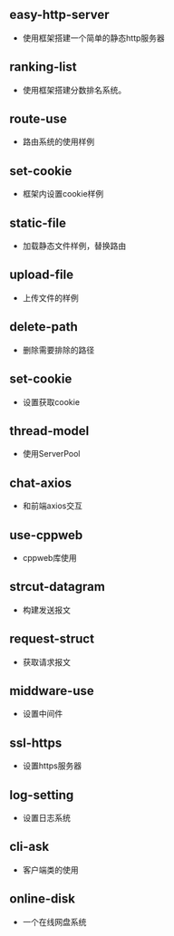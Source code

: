 ## easy-http-server

- 使用框架搭建一个简单的静态http服务器

## ranking-list

- 使用框架搭建分数排名系统。

## route-use

- 路由系统的使用样例

## set-cookie

- 框架内设置cookie样例

## static-file

- 加载静态文件样例，替换路由

## upload-file

- 上传文件的样例

## delete-path

- 删除需要排除的路径

## set-cookie

- 设置获取cookie

## thread-model

- 使用ServerPool

## chat-axios

- 和前端axios交互

## use-cppweb

- cppweb库使用

## strcut-datagram

- 构建发送报文

## request-struct

- 获取请求报文

## middware-use

- 设置中间件

## ssl-https

- 设置https服务器

## log-setting

- 设置日志系统

## cli-ask

- 客户端类的使用

## online-disk

- 一个在线网盘系统
